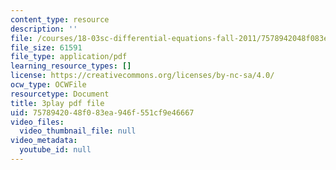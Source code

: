 ```yaml
---
content_type: resource
description: ''
file: /courses/18-03sc-differential-equations-fall-2011/7578942048f083ea946f551cf9e46667_vP-oRQqmeg4.pdf
file_size: 61591
file_type: application/pdf
learning_resource_types: []
license: https://creativecommons.org/licenses/by-nc-sa/4.0/
ocw_type: OCWFile
resourcetype: Document
title: 3play pdf file
uid: 75789420-48f0-83ea-946f-551cf9e46667
video_files:
  video_thumbnail_file: null
video_metadata:
  youtube_id: null
---
```

